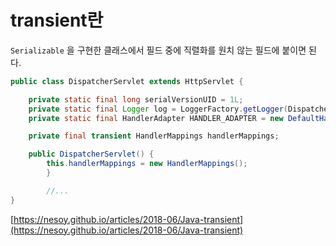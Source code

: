 # transient란

`Serializable` 을 구현한 클래스에서 필드 중에 직렬화를 원치 않는 필드에 붙이면 된다.

```java
public class DispatcherServlet extends HttpServlet {

    private static final long serialVersionUID = 1L;
    private static final Logger log = LoggerFactory.getLogger(DispatcherServlet.class);
    private static final HandlerAdapter HANDLER_ADAPTER = new DefaultHandlerAdapter();

    private final transient HandlerMappings handlerMappings;

    public DispatcherServlet() {
        this.handlerMappings = new HandlerMappings();
		}

		//...
}
```

[https://nesoy.github.io/articles/2018-06/Java-transient](https://nesoy.github.io/articles/2018-06/Java-transient)